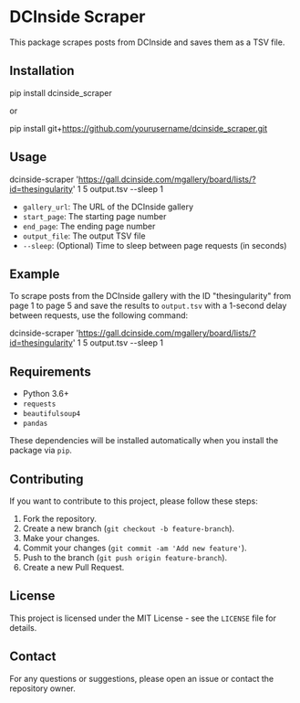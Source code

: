 # DCInside Scraper

This package scrapes posts from DCInside and saves them as a TSV file.

## Installation
pip install dcinside_scraper

or

pip install git+https://github.com/yourusername/dcinside_scraper.git

## Usage

dcinside-scraper 'https://gall.dcinside.com/mgallery/board/lists/?id=thesingularity' 1 5 output.tsv --sleep 1

- `gallery_url`: The URL of the DCInside gallery
- `start_page`: The starting page number
- `end_page`: The ending page number
- `output_file`: The output TSV file
- `--sleep`: (Optional) Time to sleep between page requests (in seconds)

## Example

To scrape posts from the DCInside gallery with the ID "thesingularity" from page 1 to page 5 and save the results to `output.tsv` with a 1-second delay between requests, use the following command:

dcinside-scraper 'https://gall.dcinside.com/mgallery/board/lists/?id=thesingularity' 1 5 output.tsv --sleep 1

## Requirements

- Python 3.6+
- `requests`
- `beautifulsoup4`
- `pandas`

These dependencies will be installed automatically when you install the package via `pip`.

## Contributing

If you want to contribute to this project, please follow these steps:

1. Fork the repository.
2. Create a new branch (`git checkout -b feature-branch`).
3. Make your changes.
4. Commit your changes (`git commit -am 'Add new feature'`).
5. Push to the branch (`git push origin feature-branch`).
6. Create a new Pull Request.

## License

This project is licensed under the MIT License - see the `LICENSE` file for details.

## Contact

For any questions or suggestions, please open an issue or contact the repository owner.
